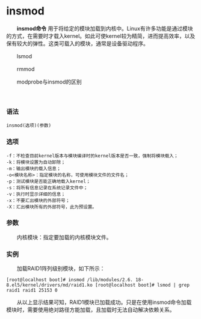 # insmod

　　**insmod命令** 用于将给定的模块加载到内核中。Linux有许多功能是通过模块的方式，在需要时才载入kernel。如此可使kernel较为精简，进而提高效率，以及保有较大的弹性。这类可载入的模块，通常是设备驱动程序。

　　lsmod

　　rmmod

　　modprobe与insmod的区别

　　‍

### 语法

```shell
insmod(选项)(参数)
```

### 选项

```shell
-f：不检查目前kernel版本与模块编译时的kernel版本是否一致，强制将模块载入；
-k：将模块设置为自动卸除；
-m：输出模块的载入信息；
-o<模块名称>：指定模块的名称，可使用模块文件的文件名；
-p：测试模块是否能正确地载入kernel；
-s：将所有信息记录在系统记录文件中；
-v：执行时显示详细的信息；
-x：不要汇出模块的外部符号；
-X：汇出模块所有的外部符号，此为预设置。
```

### 参数

　　内核模块：指定要加载的内核模块文件。

### 实例

　　加载RAID1阵列级别模块，如下所示：

```shell
[root@localhost boot]# insmod /lib/modules/2.6. 18-8.el5/kernel/drivers/md/raid1.ko [root@localhost boot]# lsmod | grep raid1 raid1 25153 0
```

　　从以上显示结果可知，RAID1模块已加载成功。只是在使用insmod命令加载模块时，需要使用绝对路径方能加载，且加载时无法自动解决依赖关系。
